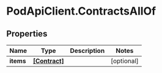 # PodApiClient.ContractsAllOf

## Properties

Name | Type | Description | Notes
------------ | ------------- | ------------- | -------------
**items** | [**[Contract]**](Contract.md) |  | [optional] 


